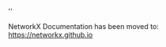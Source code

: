 '<meta http-equiv="refresh" content="0; URL=https://networkx.github.io/documentation/stable/reference/generated/networkx.MultiDiGraph.number_of_selfloops.html">'

NetworkX Documentation has been moved to:<br><a href="https://networkx.github.io">https://networkx.github.io</a>
